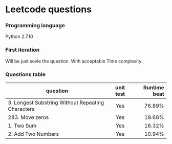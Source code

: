 # Leetcode questions
### Programming language

Python 2.7.10

### First iteration
Will be just sovle the question. With acceptable Time complexity.

### Questions table
| question      | unit test      | Runtime beat  |
| ------------- |:-------------:| -----:        |
| 3. Longest Substring Without Repeating Characters| Yes         | 76.89%        |
| 283. Move zeros| Yes         | 19.68%        |
| 1. Two Sum| Yes         | 16.32%        |
| 2. Add Two Numbers  | Yes         | 10.94%        |